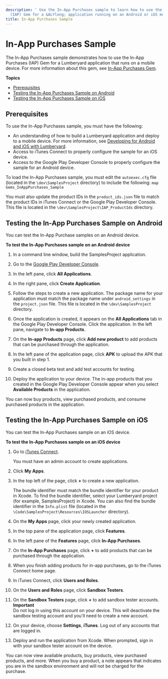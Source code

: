 ```yaml
---
description: ' Use the In-App Purchases sample to learn how to use the In-App Purchases
  (IAP) Gem for a &ALYlong; application running on an Android or iOS mobile device. '
title: In-App Purchases Sample
---
```

# In\-App Purchases Sample<a name="sample-project-inapp-purchases"></a>

The In\-App Purchases sample demonstrates how to use the In\-App Purchases \(IAP\) Gem for a Lumberyard application that runs on a mobile device\. For more information about this gem, see [In\-App Purchases Gem](/docs/userguide/gems/builtin/inapp-purchases.md)\.

**Topics**
+ [Prerequisites](#sample-project-inapp-purchases-prerequisites)
+ [Testing the In\-App Purchases Sample on Android](#sample-project-inapp-purchases-android-testing)
+ [Testing the In\-App Purchases Sample on iOS](#sample-project-inapp-purchases-ios-testing)

## Prerequisites<a name="sample-project-inapp-purchases-prerequisites"></a>

To use the In\-App Purchases sample, you must have the following:
+ An understanding of how to build a Lumberyard application and deploy to a mobile device\. For more information, see [Developing for Android and iOS with Lumberyard](/docs/userguide/mobile/support-intro.md)\.
+ Access to iTunes Connect to properly configure the sample for an iOS device\.
+ Access to the Google Play Developer Console to properly configure the sample for an Android device\.

To load the In\-App Purchases sample, you must edit the `autoexec.cfg` file \(located in the `\dev\SamplesProject` directory\) to include the following: `map Gems_InAppPurchases_Sample`

You must also update the product IDs in the `product_ids.json` file to match the product IDs in iTunes Connect or the Google Play Developer Console\. This file is located in the `\dev\SamplesProject\IAP_ProductIds` directory\.

## Testing the In\-App Purchases Sample on Android<a name="sample-project-inapp-purchases-android-testing"></a>

You can test the In\-App Purchase samples on an Android device\.

**To test the In\-App Purchases sample on an Android device**

1. In a command line window, build the SamplesProject application\.

1. Go to the [Google Play Developer Console](https://play.google.com/apps/publish/)\.

1. In the left pane, click **All Applications**\.

1. In the right pane, click **Create Application**\.

1. Follow the steps to create a new application\. The package name for your application must match the package name under `android_settings` in the `project.json` file\. This file is located in the `\dev\SamplesProject` directory\.

1. Once the application is created, it appears on the **All Applications** tab in the Google Play Developer Console\. Click the application\. In the left pane, navigate to **In\-app Products**\.

1. On the **In\-app Products** page, click **Add new product** to add products that can be purchased through the application\.

1. In the left pane of the application page, click **APK** to upload the APK that you built in step 1\.

1. Create a closed beta test and add test accounts for testing\.

1. Deploy the application to your device\. The in\-app products that you created in the Google Play Developer Console appear when you select **Available Products** in the application\.

You can now buy products, view purchased products, and consume purchased products in the application\.

## Testing the In\-App Purchases Sample on iOS<a name="sample-project-inapp-purchases-ios-testing"></a>

You can test the In\-App Purchases sample on an iOS device\.

**To test the In\-App Purchases sample on an iOS device**

1. Go to [iTunes Connect](https://itunesconnect.apple.com/login)\.

   You must have an admin account to create applications\.

1. Click **My Apps**\.

1. In the top left of the page, click **\+** to create a new application\.

   The bundle identifier must match the bundle identifier for your product in Xcode\. To find the bundle identifier, select your Lumberyard project \(for example, SamplesProject\) in Xcode\. You can also find the bundle identifier in the `Info.plist` file \(located in the `\Code\SamplesProject\Resources\IOSLauncher` directory\)\.

1. On the **My Apps** page, click your newly created application\.

1. In the top pane of the application page, click **Features**\.

1. In the left pane of the **Features** page, click **In\-App Purchases**\.

1. On the **In\-App Purchases** page, click **\+** to add products that can be purchased through the application\.

1. When you finish adding products for in\-app purchases, go to the iTunes Connect home page\.

1. In iTunes Connect, click **Users and Roles**\.

1. On the **Users and Roles** page, click **Sandbox Testers**\.

1. On the **Sandbox Testers** page, click **\+** to add sandbox tester accounts\.
**Important**  
Do not log in using this account on your device\. This will deactivate the sandbox testing account and you'll need to create a new account\.

1. On your device, choose **Settings**, **iTunes**\. Log out of any accounts that are logged in\.

1. Deploy and run the application from Xcode\. When prompted, sign in with your sandbox tester account on the device\.

You can now view available products, buy products, view purchased products, and more\. When you buy a product, a note appears that indicates you are in the sandbox environment and will not be charged for the purchase\.
